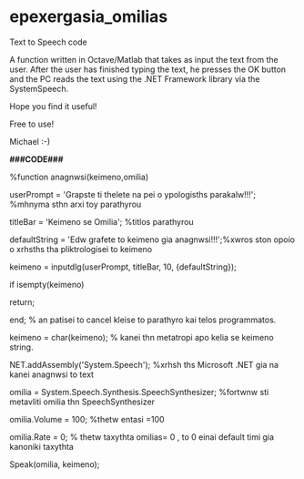 # epexergasia_omilias
Text to Speech code


A function written in Octave/Matlab that takes as input the text from the user. After the user has finished typing the text, he presses the OK button and the PC reads the text using the .NET Framework library via the SystemSpeech.

Hope you find it useful!

Free to use!

Michael :-)

**###CODE###**

%function anagnwsi(keimeno,omilia)

userPrompt = 'Grapste ti thelete na pei o ypologisths parakalw!!!'; %mhnyma sthn arxi toy parathyrou

titleBar = 'Keimeno se Omilia'; %titlos parathyrou

defaultString = 'Edw grafete to keimeno gia anagnwsi!!!';%xwros ston opoio o xrhsths tha pliktrologisei to keimeno

keimeno = inputdlg(userPrompt, titleBar, 10, {defaultString});

if isempty(keimeno)
  
  return;

end; % an patisei to cancel kleise to parathyro kai telos programmatos.

keimeno = char(keimeno); % kanei thn metatropi apo kelia se keimeno string.

NET.addAssembly('System.Speech'); %xrhsh ths Microsoft .NET gia na kanei anagnwsi to text

omilia = System.Speech.Synthesis.SpeechSynthesizer; %fortwnw sti metavliti omilia thn SpeechSynthesizer

omilia.Volume = 100; %thetw entasi =100

omilia.Rate = 0; % thetw taxythta omilias= 0 , to 0 einai default timi gia kanoniki taxythta

Speak(omilia, keimeno);
